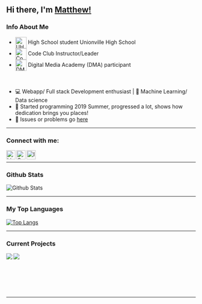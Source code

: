 ## Hi there, I'm [Matthew!](http://matthewl.xyz) 

### Info About Me
- <img align="center" alt="UHS" height = "30px" src = "https://raw.githubusercontent.com/Weezity/Weezity/master/Unionville.png">  High School student Unionville High School
- <img align="center" alt="Code Club" height = "30px" src = "https://raw.githubusercontent.com/Weezity/Weezity/master/CC.png"> Code Club Instructor/Leader
- <img align="center" alt="DMA" height = "30px" src = "https://raw.githubusercontent.com/Weezity/Weezity/master/DMA.png"> Digital Media Academy (DMA) participant
<br/>

- 💻 Webapp/ Full stack Development enthusiast | 🤖 Machine Learning/ Data science 
- 📜 Started programming 2019 Summer, progressed a lot, shows how dedication brings you places!
- 💬 Issues or problems go [here](https://github.com/Weezity/Weezity/issues)

----

### Connect with me:
[<img align="left" alt="LinkedIn" height = "24px" src = "https://raw.githubusercontent.com/Weezity/Weezity/master/linkedin.png">](https://www.linkedin.com/in/lee-chun-kit-637515168/)
[<img align="left" alt="Gmail" height = "24px" src = "https://raw.githubusercontent.com/Weezity/Weezity/master/gmail.png">](mailto:matthewlee031205@gmail.com/)
[<img align="left" alt="Instagram" height = "24px" src = "https://raw.githubusercontent.com/Weezity/Weezity/master/instagram.png">](https://www.instagram.com/matthew.l.05/?hl=en)

<br/>

----

### Github Stats

![Github Stats](https://github-readme-stats.vercel.app/api?username=Weezity&count_private=true&theme=dark)

----
### My Top Languages
[![Top Langs](https://github-readme-stats.vercel.app/api/top-langs/?username=Weezity&layout=compact&theme=dark)](https://github.com/anuraghazra/github-readme-stats)

----
### Current Projects

<a href="https://github.com/Weezity/Semantic_API">
  <img align="left" src="https://github-readme-stats.vercel.app/api/pin/?username=Weezity&repo=Semantic_API&theme=dark" />
</a>
<a href="https://github.com/Weezity/Covdiction">
  <img align="left" src="https://github-readme-stats.vercel.app/api/pin/?username=Weezity&repo=Covdiction&theme=dark" />
</a>


<br/>
<br/>
<br/>
<br/>
<br/>
<br/>

----


